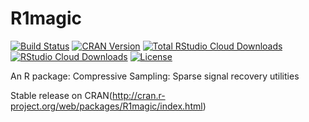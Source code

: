 R1magic
=======

[![Build Status](https://travis-ci.org/msuzen/R1magic.svg?branch=master)](https://travis-ci.org/msuzen/R1magic)
[![CRAN Version](http://www.r-pkg.org/badges/version/R1magic)](https://cran.r-project.org/package=R1magic)
[![Total RStudio Cloud Downloads](http://cranlogs.r-pkg.org/badges/grand-total/R1magic?color=brightgreen)](https://cran.r-project.org/package=R1magic)
[![RStudio Cloud Downloads](http://cranlogs.r-pkg.org/badges/R1magic?color=brightgreen)](https://cran.r-project.org/package=R1magic)
[![License](http://img.shields.io/badge/license-GPLv3-brightgreen.svg)](http://www.gnu.org/licenses/gpl-3.0.html)


An R package: Compressive Sampling: Sparse signal recovery utilities

Stable release on CRAN(http://cran.r-project.org/web/packages/R1magic/index.html)
